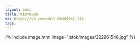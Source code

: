 ```yaml
---
layout: post
title: Картинка
vk: https://vk.com/wall-60449041_114
tags:
---
```

{% include image.html image="istok/images/322961548.jpg" %}